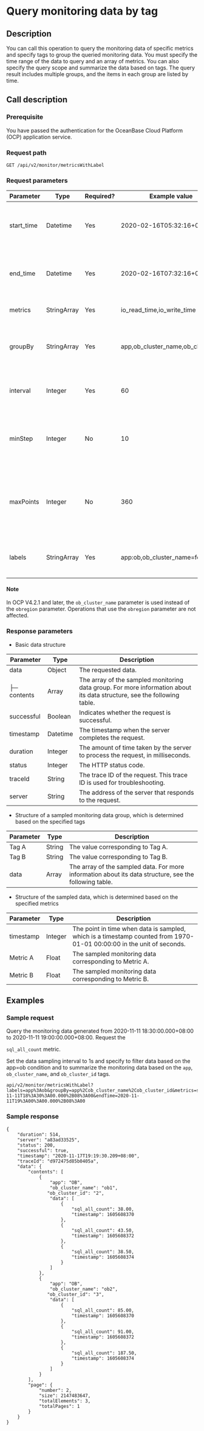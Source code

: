# Query monitoring data by tag

## Description

You can call this operation to query the monitoring data of specific metrics and specify tags to group the queried monitoring data. You must specify the time range of the data to query and an array of metrics. You can also specify the query scope and summarize the data based on tags. The query result includes multiple groups, and the items in each group are listed by time.

## Call description

### Prerequisite

You have passed the authentication for the OceanBase Cloud Platform (OCP) application service.

### Request path

`GET /api/v2/monitor/metricsWithLabel`

### Request parameters

| Parameter | Type | Required? | Example value | Description |
|------------|-------------|----|----------------------------|-----------------|
| start_time | Datetime | Yes | 2020-02-16T05:32:16+08:00 | The start of the time range for querying monitoring data.  |
| end_time | Datetime | Yes | 2020-02-16T07:32:16+08:00 | The end of the time range for querying monitoring data.  |
| metrics | StringArray | Yes | io_read_time,io_write_time | The array of the metrics to query.  |
| groupBy | StringArray | Yes | app,ob_cluster_name,ob_cluster_id | The tags used for summarizing the monitoring data.  |
| interval | Integer | Yes | 60 | The interval of the monitoring data, in seconds.  |
| minStep | Integer | No | 10 | The minimum sampling interval of the metrics. Default value: 0.  |
| maxPoints | Integer | No | 360 | The maximum number of monitoring data records that can be returned. Default value: 1440.  |
| labels | StringArray | Yes | app:ob,ob_cluster_name=foo | The filter condition of the monitoring data.  |

<main id="notice" type='explain'>
<h4>Note</h4>
<p>In OCP V4.2.1 and later, the <code>ob_cluster_name</code> parameter is used instead of the <code>obregion</code> parameter. Operations that use the <code>obregion</code> parameter are not affected. </p>
</main>

### Response parameters

* Basic data structure

| Parameter | Type | Description |
|-------------|----------|-----------------------|
| data | Object | The requested data.  |
| ├─ contents | Array | The array of the sampled monitoring data group. For more information about its data structure, see the following table.  |
| successful | Boolean | Indicates whether the request is successful.  |
| timestamp | Datetime | The timestamp when the server completes the request.  |
| duration | Integer | The amount of time taken by the server to process the request, in milliseconds.  |
| status | Integer | The HTTP status code.  |
| traceId | String | The trace ID of the request. This trace ID is used for troubleshooting.  |
| server | String | The address of the server that responds to the request.  |

* Structure of a sampled monitoring data group, which is determined based on the specified tags

| Parameter | Type | Description |
|------|--------|-----------------|
| Tag A | String | The value corresponding to Tag A. |
| Tag B | String | The value corresponding to Tag B. |
| data | Array | The array of the sampled data. For more information about its data structure, see the following table. |

* Structure of the sampled data, which is determined based on the specified metrics

| Parameter | Type | Description |
|-----------|---------|------------------------------------|
| timestamp | Integer | The point in time when data is sampled, which is a timestamp counted from 1970-01-01 00:00:00 in the unit of seconds.  |
| Metric A | Float | The sampled monitoring data corresponding to Metric A. |
| Metric B | Float | The sampled monitoring data corresponding to Metric B. |

## Examples

### Sample request

Query the monitoring data generated from 2020-11-11 18:30:00.000+08:00 to 2020-11-11 19:00:00.000+08:00. Request the

`sql_all_count` metric.

Set the data sampling interval to 1s and specify to filter data based on the app=ob condition and to summarize the monitoring data based on the `app`, `ob_cluster_name`, and `ob_cluster_id` tags.

```code
api/v2/monitor/metricsWithLabel?labels=app%3Aob&groupBy=app%2Cob_cluster_name%2Cob_cluster_id&metrics=sql_all_count&interval=1&limit=5&2020-11-11T18%3A30%3A00.000%2B08%3A00&endTime=2020-11-11T19%3A00%3A00.000%2B08%3A00
```

### Sample response

```code
{
    "duration": 514,
    "server": "a83ad33525",
    "status": 200,
    "successful": true,
    "timestamp": "2020-11-17T19:19:30.209+08:00",
    "traceId": "d972475d85b0405a",
    "data": {
        "contents": [
            {
                "app": "OB",
                "ob_cluster_name": "ob1",
               "ob_cluster_id": "2",
                "data": [
                    {
                        "sql_all_count": 38.00,
                        "timestamp": 1605608370
                    },
                    {
                        "sql_all_count": 43.50,
                        "timestamp": 1605608372
                    },
                    {
                        "sql_all_count": 38.50,
                        "timestamp": 1605608374
                    }
                ]
            },
            {
                "app": "OB",
                "ob_cluster_name": "ob2",
               "ob_cluster_id": "3",
                "data": [
                    {
                        "sql_all_count": 85.00,
                        "timestamp": 1605608370
                    },
                    {
                        "sql_all_count": 91.00,
                        "timestamp": 1605608372
                    },
                    {
                        "sql_all_count": 187.50,
                        "timestamp": 1605608374
                    }
                ]
            }
        ],
        "page": {
            "number": 2,
            "size": 2147483647,
            "totalElements": 3,
            "totalPages": 1
        }
    }
}
```
